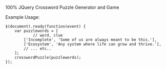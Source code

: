 100% JQuery Crossword Puzzle Generator and Game

Example Usage:

	$(document).ready(function(event) {
		var puzzlewords = [
				// word, clue
			['Incomplete', 'Some of us are always meant to be this.'],
			['Ecosystem', 'Any system where life can grow and thrive.'],
			// ... etc..
		];
		crosswordPuzzle(puzzlewords);
	});

